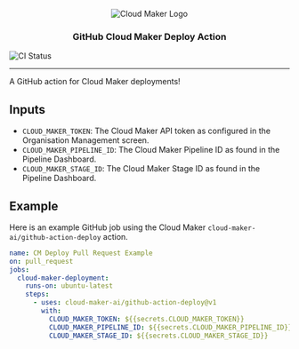 <p align="center">
  <img align="center" alt="Cloud Maker Logo" src="https://assets.website-files.com/5d9602ef4bbd97f74f44e884/5dd5fd2fcd567c61f26010e9_logo_full_white.svg" />
  <h3 align="center">GitHub Cloud Maker Deploy Action</h3>
  <img align="center" alt="CI Status" src="https://github.com/cloud-maker-ai/github-action-deploy/actions/workflows/test.yml/badge.svg" />
</p>

---

A GitHub action for Cloud Maker deployments!

## Inputs

- `CLOUD_MAKER_TOKEN`: The Cloud Maker API token as configured in the Organisation Management screen.
- `CLOUD_MAKER_PIPELINE_ID`: The Cloud Maker Pipeline ID as found in the Pipeline Dashboard.
- `CLOUD_MAKER_STAGE_ID`: The Cloud Maker Stage ID as found in the Pipeline Dashboard.

## Example

Here is an example GitHub job using the Cloud Maker `cloud-maker-ai/github-action-deploy` action.

```yml
name: CM Deploy Pull Request Example
on: pull_request
jobs:
  cloud-maker-deployment:
    runs-on: ubuntu-latest
    steps:
      - uses: cloud-maker-ai/github-action-deploy@v1
        with:
          CLOUD_MAKER_TOKEN: ${{secrets.CLOUD_MAKER_TOKEN}}
          CLOUD_MAKER_PIPELINE_ID: ${{secrets.CLOUD_MAKER_PIPELINE_ID}}
          CLOUD_MAKER_STAGE_ID: ${{secrets.CLOUD_MAKER_STAGE_ID}}
```
